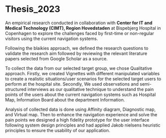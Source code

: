 # Thesis_2023
An empirical research conducted in collaboration with **Center for IT and Medical Technology (CIMT), Region Hovedstaden** at Bispebjerg Hospital in Copenhagen to explore the challenges faced by first-time or non-regular visitors using the current navigation systems.

Following the blaikies approach, we defined the research questions to validate the research aim followed by reviewing the relevant literature papers selected from Google Scholar as a source.

To collect the data from our selected target group, we chose Qualitative approach. Firstly, we created Vignettes with different manipulated variables to create a realistic situations/user scenarios for the selected target users to perform at the hospital site. Secondly, We used observations and semi-structured interviews as our qualitative technique to understand the pain points of the users about the current navigation systems such as Hospital Map, Information Board about the department Information.

Analysis of collected data is done using Affinity diagram, Diagnostic map, and Virtual map. Then to enhance the navigation experience and solve the pain points we designed a high fidelity prototype for the user interface following system design principles and had applied Jakob nielsens heuristic principles to ensure the usability of our application. 
